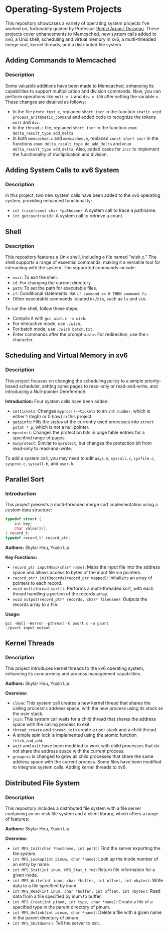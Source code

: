 # Operating-System Projects

This repository showcases a variety of operating system projects I've worked on, fortunately guided by Professor [Remzi Arpaci-Dusseau](http://www.cs.wisc.edu/~remzi). These projects cover enhancements to Memcached, new system calls added to xv6, a Unix shell, scheduling and virtual memory in xv6, a multi-threaded merge sort, kernel threads, and a distributed file system.

## Adding Commands to Memcached

### Description

Some valuable additions have been made to Memcached, enhancing its capabilities to support multiplication and division commands. Now, you can perform operations like `mult x 4` and `div x 100` after setting the variable `x`. These changes are detailed as follows:

- In the file `proto_text.c`, replaced `short incr` in the function `static void process_arithmetic_command` and added code to recognize the tokens `mult` and `div.`
- In the `thread.c` file, replaced `short incr` in the function `enum delta_result_type add_delta`.
- In both `memcached.c` and `memcached.h`, replaced `const short incr` in the functions `enum delta_result_type do_add_delta` and `enum delta_result_type add_delta`. Also, added cases for `incr` to implement the functionality of multiplication and division.

## Adding System Calls to xv6 System

### Description

In this project, two new system calls have been added to the xv6 operating system, providing enhanced functionality:

- `int trace(const char *pathname)`: A system call to trace a pathname.
- `int getcount(void)`: A system call to retrieve a count.

## Shell

### Description

This repository features a Unix shell, including a file named "wish.c." The shell supports a range of essential commands, making it a versatile tool for interacting with the system. The supported commands include:

- `exit`: To exit the shell.
- `cd`: For changing the current directory.
- `path`: To set the path for executable files.
- `if`: Conditional statements like `if command == 0 THEN command fi`.
- Other executable commands located in `/bin`, such as `ls` and `vim`.

To run the shell, follow these steps:

- Compile it with `gcc wish.c -o wish`.
- For interactive mode, use `./wish`.
- For batch mode, use `./wish batch.txt`.
- Enter commands after the prompt `wish>`. For redirection, use the `>` character.

## Scheduling and Virtual Memory in xv6

### Description

This project focuses on changing the scheduling policy to a simple priority-based scheduler, setting some pages to read-only or read-and-write, and introducing a Null-pointer Dereference.

**Introduction:**
Four system calls have been added:

- `settickets`: Changes `myproc()->tickets` to an `int number`, which is either 1 (high) or 0 (low) in this project.
- `getpinfo`: Fills the status of the currently used processes into `struct pstat * p`, which is not a null pointer.
- `mprotect`: Changes the protection bits in page table entries for a specified range of pages.
- `munprotect`: Similar to `mprotect`, but changes the protection bit from read-only to read-and-write.

To add a system call, you may need to edit `usys.S`, `syscall.c`, `sysfile.c`, `sysproc.c`, `syscall.h`, and `user.h`.

## Parallel Sort

### Introduction

This project presents a multi-threaded merge sort implementation using a custom data structure:

```c
typedef struct {
    int key;
    char value[96];
} record_t;
typedef record_t* record_ptr;
```

**Authors:** Skylar Hou, Yuxin Liu

**Key Functions:**
* `record_ptr inputMmap(char* name)`: Maps the input file into the address space and allows access to bytes of the input file via pointers.
* `record_ptr* initRecords(record_ptr mapped)`: Initializes an array of pointers to each record.
* `void multithread_sort()`: Performs a multi-threaded sort, with each thread handling a portion of the records array.
* `void output(record_ptr* records, char* filename)`: Outputs the records array to a file.

**Usage:**
```
gcc -Wall -Werror -pthread -O psort.c -o psort
./psort input output
```

## Kernel Threads

### Description

This project introduces kernel threads to the xv6 operating system, enhancing its concurrency and process management capabilities.

**Authors:** Skylar Hou, Yuxin Liu

**Overview:**
* `clone`: This system call creates a new kernel thread that shares the calling process's address space, with the new process using its stack as the user stack.
* `join`: This system call waits for a child thread that shares the address space with the calling process to exit.
* `thread_create` and `thread_join` create a user stack and a child thread.
* A simple spin lock is implemented using the atomic function `fetch_and_add`.
* `wait` and `exit` have been modified to work with child processes that do not share the address space with the current process.
* `growproc` is changed to grow all child processes that share the same address space with the current process. Some files have been modified to integrate system calls.
Adding kernel threads to xv6. 


## Distributed File System

### Description

This repository includes a distributed file system with a file server containing an on-disk file system and a client library, which offers a range of features:

**Authors:** Skylar Hou, Yuxin Liu

**Overview:**
* `int MFS_Init(char *hostname, int port)`: Find the server exporting the file system.
* `int MFS_Lookup(int pinum, char *name)`: Look up the inode number of an entry by name.
* `int MFS_Stat(int inum, MFS_Stat_t *m)`: Return file information for a given inode.
* `int MFS_Write(int inum, char *buffer, int offset, int nbytes)`: Write data to a file specified by inum.
* `int MFS_Read(int inum, char *buffer, int offset, int nbytes)`: Read data from a file specified by inum to buffer.
* `int MFS_Creat(int pinum, int type, char *name)`: Create a file of a specified type in the parent directory of pinum.
* `int MFS_Unlink(int pinum, char *name)`: Delete a file with a given name in the parent directory of pinum.
* `int MFS_Shutdown()`: Tell the server to exit.
